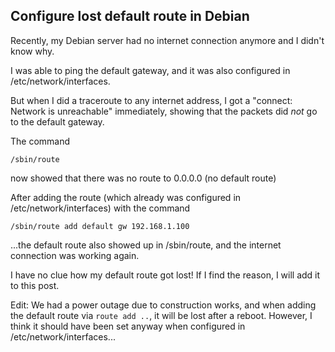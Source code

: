 ## Configure lost default route in Debian

Recently, my Debian server had no internet connection anymore and I didn't know why.

I was able to ping the default gateway, and it was also configured in /etc/network/interfaces.

But when I did a traceroute to any internet address, I got a "connect: Network is unreachable" immediately, showing that the packets did *not* go to the default gateway.

The command

    /sbin/route

now showed that there was no route to 0.0.0.0 (no default route)

After adding the route (which already was configured in /etc/network/interfaces) with the command

    /sbin/route add default gw 192.168.1.100

...the default route also showed up in /sbin/route, and the internet connection was working again.

I have no clue how my default route got lost! If I find the reason, I will add it to this post.

Edit: We had a power outage due to construction works, and when adding the default route via `route add ..`, it will be lost after a reboot. However, I think it should have been set anyway when configured in /etc/network/interfaces...
